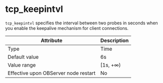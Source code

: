 tcp_keepintvl
==================================

`tcp_keepintvl` specifies the interval between two probes in seconds when you enable the keepalive mechanism for client connections.


| Attribute | Description |
|------------------|----------|
| Type | Time |
| Default value | 6s |
| Value range | \[1s, +∞) |
| Effective upon OBServer node restart | No |


